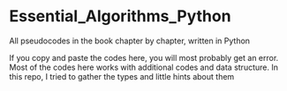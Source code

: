 Essential_Algorithms_Python
===========================

All pseudocodes in the book chapter by chapter, written in Python

If you copy and paste the codes here, you will most probably get an error. Most of the codes here works with additional codes and data structure. In this repo, I tried to gather the types and little hints about them
